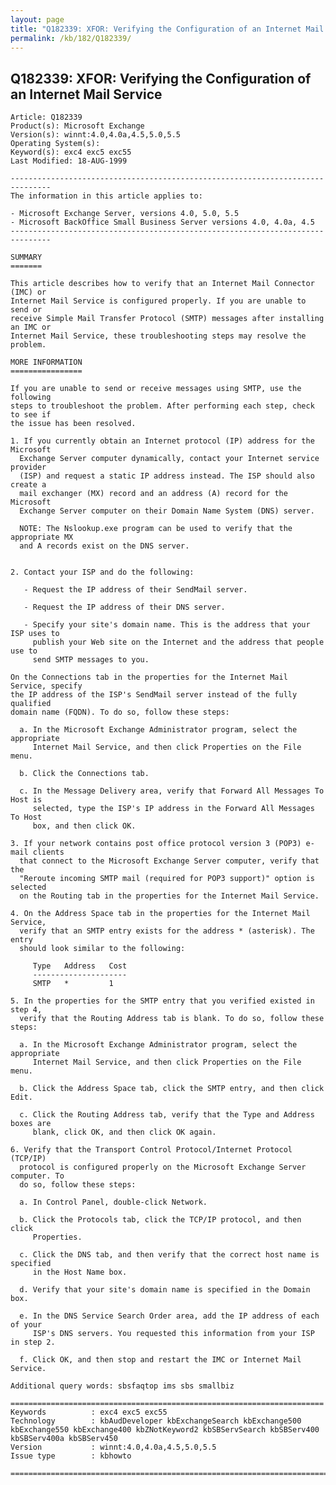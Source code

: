 ```yaml
---
layout: page
title: "Q182339: XFOR: Verifying the Configuration of an Internet Mail Service"
permalink: /kb/182/Q182339/
---
```


## Q182339: XFOR: Verifying the Configuration of an Internet Mail Service

	Article: Q182339
	Product(s): Microsoft Exchange
	Version(s): winnt:4.0,4.0a,4.5,5.0,5.5
	Operating System(s): 
	Keyword(s): exc4 exc5 exc55
	Last Modified: 18-AUG-1999
	
	-------------------------------------------------------------------------------
	The information in this article applies to:
	
	- Microsoft Exchange Server, versions 4.0, 5.0, 5.5 
	- Microsoft BackOffice Small Business Server versions 4.0, 4.0a, 4.5 
	-------------------------------------------------------------------------------
	
	SUMMARY
	=======
	
	This article describes how to verify that an Internet Mail Connector (IMC) or
	Internet Mail Service is configured properly. If you are unable to send or
	receive Simple Mail Transfer Protocol (SMTP) messages after installing an IMC or
	Internet Mail Service, these troubleshooting steps may resolve the problem.
	
	MORE INFORMATION
	================
	
	If you are unable to send or receive messages using SMTP, use the following
	steps to troubleshoot the problem. After performing each step, check to see if
	the issue has been resolved.
	
	1. If you currently obtain an Internet protocol (IP) address for the Microsoft
	  Exchange Server computer dynamically, contact your Internet service provider
	  (ISP) and request a static IP address instead. The ISP should also create a
	  mail exchanger (MX) record and an address (A) record for the Microsoft
	  Exchange Server computer on their Domain Name System (DNS) server.
	
	  NOTE: The Nslookup.exe program can be used to verify that the appropriate MX
	  and A records exist on the DNS server.
	
	
	2. Contact your ISP and do the following:
	
	   - Request the IP address of their SendMail server.
	
	   - Request the IP address of their DNS server.
	
	   - Specify your site's domain name. This is the address that your ISP uses to
	     publish your Web site on the Internet and the address that people use to
	     send SMTP messages to you.
	
	On the Connections tab in the properties for the Internet Mail Service, specify
	the IP address of the ISP's SendMail server instead of the fully qualified
	domain name (FQDN). To do so, follow these steps:
	
	  a. In the Microsoft Exchange Administrator program, select the appropriate
	     Internet Mail Service, and then click Properties on the File menu.
	
	  b. Click the Connections tab.
	
	  c. In the Message Delivery area, verify that Forward All Messages To Host is
	     selected, type the ISP's IP address in the Forward All Messages To Host
	     box, and then click OK.
	
	3. If your network contains post office protocol version 3 (POP3) e-mail clients
	  that connect to the Microsoft Exchange Server computer, verify that the
	  "Reroute incoming SMTP mail (required for POP3 support)" option is selected
	  on the Routing tab in the properties for the Internet Mail Service.
	
	4. On the Address Space tab in the properties for the Internet Mail Service,
	  verify that an SMTP entry exists for the address * (asterisk). The entry
	  should look similar to the following:
	
	     Type   Address   Cost
	     ---------------------
	     SMTP   *         1
	
	5. In the properties for the SMTP entry that you verified existed in step 4,
	  verify that the Routing Address tab is blank. To do so, follow these steps:
	
	  a. In the Microsoft Exchange Administrator program, select the appropriate
	     Internet Mail Service, and then click Properties on the File menu.
	
	  b. Click the Address Space tab, click the SMTP entry, and then click Edit.
	
	  c. Click the Routing Address tab, verify that the Type and Address boxes are
	     blank, click OK, and then click OK again.
	
	6. Verify that the Transport Control Protocol/Internet Protocol (TCP/IP)
	  protocol is configured properly on the Microsoft Exchange Server computer. To
	  do so, follow these steps:
	
	  a. In Control Panel, double-click Network.
	
	  b. Click the Protocols tab, click the TCP/IP protocol, and then click
	     Properties.
	
	  c. Click the DNS tab, and then verify that the correct host name is specified
	     in the Host Name box.
	
	  d. Verify that your site's domain name is specified in the Domain box.
	
	  e. In the DNS Service Search Order area, add the IP address of each of your
	     ISP's DNS servers. You requested this information from your ISP in step 2.
	
	  f. Click OK, and then stop and restart the IMC or Internet Mail Service.
	
	Additional query words: sbsfaqtop ims sbs smallbiz
	
	======================================================================
	Keywords          : exc4 exc5 exc55 
	Technology        : kbAudDeveloper kbExchangeSearch kbExchange500 kbExchange550 kbExchange400 kbZNotKeyword2 kbSBServSearch kbSBServ400 kbSBServ400a kbSBServ450
	Version           : winnt:4.0,4.0a,4.5,5.0,5.5
	Issue type        : kbhowto
	
	=============================================================================
	
